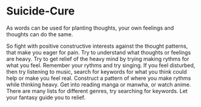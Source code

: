 # Suicide-Cure

As words can be used for planting thoughts, your own feelings and thoughts can do the same.

So fight with positive constructive interests against the thought patterns, that make you eager for pain.
Try to understand what thoughts or feelings are heavy.
Try to get relief of the heavy mind by trying making rythms for what you feel.
Remember your rythms and try singing.
If you feel disturbed, then try listening to music, search for keywords for what you think could help or make you feel real.
Construct a pattern of where you make rythms while thinking heavy.
Get into reading manga or manwha, or watch anime.
There are many lists for different genres, try searching for keywords.
Let your fantasy guide you to relief.
